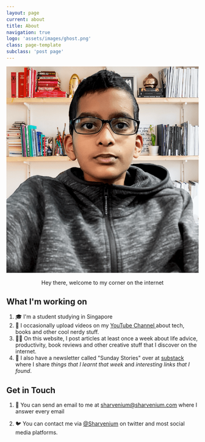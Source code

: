 ```yaml
---
layout: page
current: about
title: About
navigation: true
logo: 'assets/images/ghost.png'
class: page-template
subclass: 'post page'
---
```


<img src="profilepic.png" alt="profilepic">

<p style="text-align:center;">Hey there, welcome to my corner on the internet</p>

## What I'm working on

1. 🎓 I'm a student studying in Singapore 
2. 🎥 I occasionally upload videos on my [YouTube Channel ](https://www.youtube.com/channel/UC-rurif7Y01qNfH2-5N7ZzQ)about tech, books and other cool nerdy stuff.
3. 👨‍💻 On this website, I post articles at least once a week about life advice, productivity, book reviews and other creative stuff that I discover on the internet. 
4. 📨 I also have a newsletter called "Sunday Stories" over at [substack](https://sharvenium.substack.com) where I share _things that I learnt that week_ and _interesting links that I found_. 

## Get in Touch

1. 💌 You can send an email to me at sharvenium@sharvenium.com where I answer every email

2. 🐦 You can contact me via [@Sharvenium](https://www.twitter.com/sharvenium) on twitter and most social media platforms.
